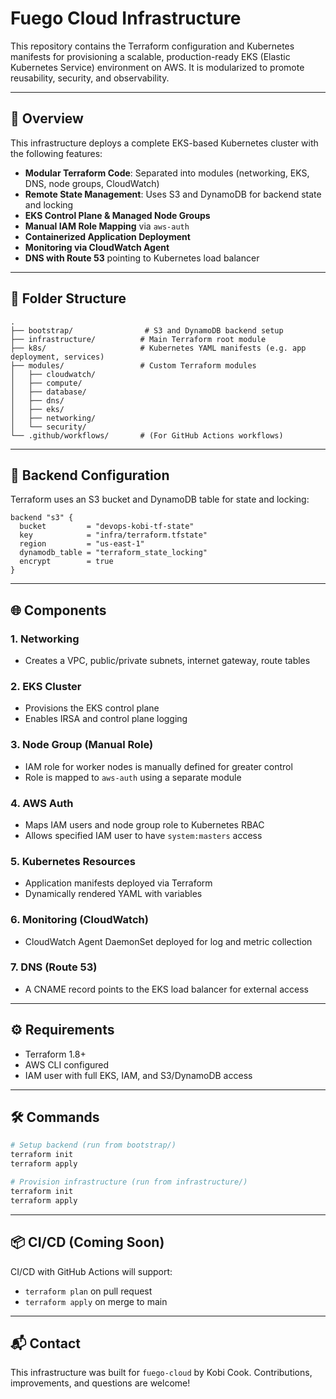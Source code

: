 # Fuego Cloud Infrastructure

This repository contains the Terraform configuration and Kubernetes manifests for provisioning a scalable, production-ready EKS (Elastic Kubernetes Service) environment on AWS. It is modularized to promote reusability, security, and observability.

---

## 🚀 Overview

This infrastructure deploys a complete EKS-based Kubernetes cluster with the following features:

* **Modular Terraform Code**: Separated into modules (networking, EKS, DNS, node groups, CloudWatch)
* **Remote State Management**: Uses S3 and DynamoDB for backend state and locking
* **EKS Control Plane & Managed Node Groups**
* **Manual IAM Role Mapping** via `aws-auth`
* **Containerized Application Deployment**
* **Monitoring via CloudWatch Agent**
* **DNS with Route 53** pointing to Kubernetes load balancer

---

## 🧱 Folder Structure

```
.
├── bootstrap/                # S3 and DynamoDB backend setup
├── infrastructure/          # Main Terraform root module
├── k8s/                     # Kubernetes YAML manifests (e.g. app deployment, services)
├── modules/                 # Custom Terraform modules
│   ├── cloudwatch/
│   ├── compute/
│   ├── database/
│   ├── dns/
│   ├── eks/
│   ├── networking/
│   └── security/
└── .github/workflows/       # (For GitHub Actions workflows)
```

---

## 🔐 Backend Configuration

Terraform uses an S3 bucket and DynamoDB table for state and locking:

```hcl
backend "s3" {
  bucket         = "devops-kobi-tf-state"
  key            = "infra/terraform.tfstate"
  region         = "us-east-1"
  dynamodb_table = "terraform_state_locking"
  encrypt        = true
}
```

---

## 🌐 Components

### 1. **Networking**

* Creates a VPC, public/private subnets, internet gateway, route tables

### 2. **EKS Cluster**

* Provisions the EKS control plane
* Enables IRSA and control plane logging

### 3. **Node Group (Manual Role)**

* IAM role for worker nodes is manually defined for greater control
* Role is mapped to `aws-auth` using a separate module

### 4. **AWS Auth**

* Maps IAM users and node group role to Kubernetes RBAC
* Allows specified IAM user to have `system:masters` access

### 5. **Kubernetes Resources**

* Application manifests deployed via Terraform
* Dynamically rendered YAML with variables

### 6. **Monitoring (CloudWatch)**

* CloudWatch Agent DaemonSet deployed for log and metric collection

### 7. **DNS (Route 53)**

* A CNAME record points to the EKS load balancer for external access

---

## ⚙️ Requirements

* Terraform 1.8+
* AWS CLI configured
* IAM user with full EKS, IAM, and S3/DynamoDB access

---

## 🛠️ Commands

```bash
# Setup backend (run from bootstrap/)
terraform init
terraform apply

# Provision infrastructure (run from infrastructure/)
terraform init
terraform apply
```

---

## 📦 CI/CD (Coming Soon)

CI/CD with GitHub Actions will support:

* `terraform plan` on pull request
* `terraform apply` on merge to main

---

## 📬 Contact

This infrastructure was built for `fuego-cloud` by Kobi Cook. Contributions, improvements, and questions are welcome!
